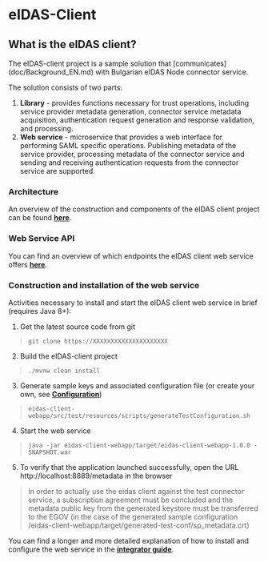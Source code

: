 # eIDAS-Client

## What is the eIDAS client?

The eIDAS-client project is a sample solution that [communicates] (doc/Background_EN.md) with Bulgarian eIDAS Node connector service.


The solution consists of two parts:

1. **Library** - provides functions necessary for trust operations, including service provider metadata generation, connector service metadata acquisition, authentication request generation and response validation, and processing.
2. **Web service** - microservice that provides a web interface for performing SAML specific operations. Publishing metadata of the service provider, processing metadata of the connector service and sending and receiving authentication requests from the connector service are supported.

### Architecture

An overview of the construction and components of the eIDAS client project can be found [**here**](doc/en/Structure_EN.md).


### Web Service API

You can find an overview of which endpoints the eIDAS client web service offers [**here**](doc/en/Service-API_EN.md).



### Construction and installation of the web service

Activities necessary to install and start the eIDAS client web service in brief (requires Java 8+):

1. Get the latest source code from git
>`git clone https://XXXXXXXXXXXXXXXXXXXXX`

2. Build the eIDAS-client project
>`./mvnw clean install`

3. Generate sample keys and associated configuration file (or create your own, see [**Configuration**](doc/en/Configuration_EN.md))
>`eidas-client-webapp/src/test/resources/scripts/generateTestConfiguration.sh`

4. Start the web service
>`java -jar eidas-client-webapp/target/eidas-client-webapp-1.0.0 -SNAPSHOT.war`

5. To verify that the application launched successfully, open the URL http://localhost:8889/metadata in the browser

> In order to actually use the eidas client against the test connector service, a subscription agreement must be concluded and the metadata public key from the generated keystore must be transferred to the EGOV (in the case of the generated sample configuration /eidas-client-webapp/target/generated-test-conf/sp_metadata.crt)

You can find a longer and more detailed explanation of how to install and configure the web service in the [**integrator guide**](doc/en/Configuration_EN.md).